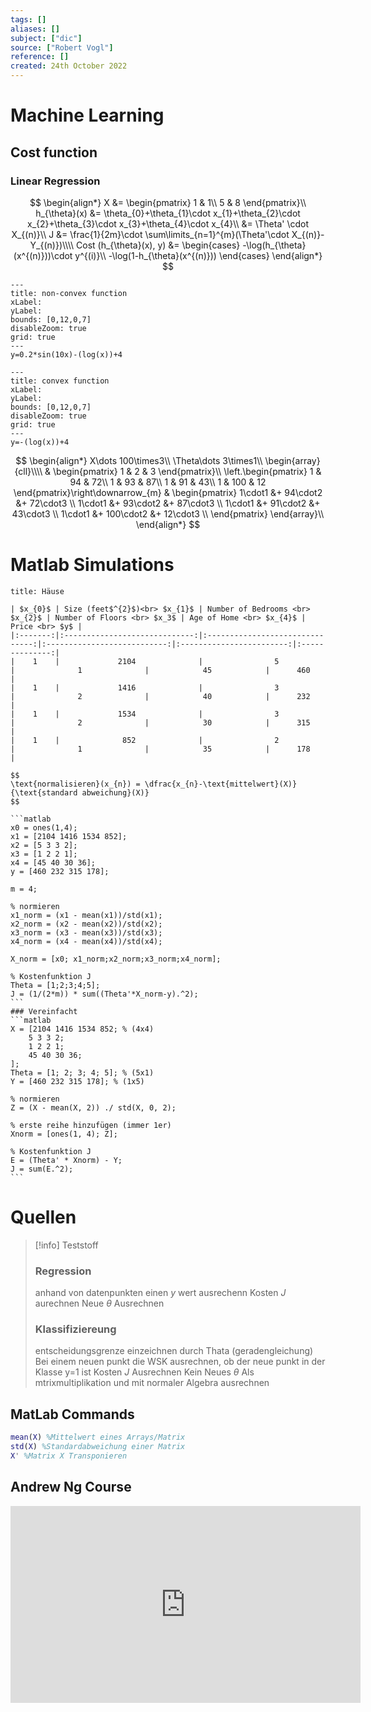```yaml
---
tags: []
aliases: []
subject: ["dic"]
source: ["Robert Vogl"]
reference: []
created: 24th October 2022
---
```


# Machine Learning
## Cost function
### Linear Regression
$$
\begin{align*}
X &= 
\begin{pmatrix}
1 & 1\\
5 & 8
\end{pmatrix}\\
h_{\theta}(x) &= \theta_{0}+\theta_{1}\cdot x_{1}+\theta_{2}\cdot x_{2}+\theta_{3}\cdot x_{3}+\theta_{4}\cdot x_{4}\\
&= \Theta' \cdot X_{(n)}\\
J &= \frac{1}{2m}\cdot \sum\limits_{n=1}^{m}(\Theta'\cdot X_{(n)}-Y_{(n)})\\\\
Cost (h_{\theta}(x), y) &=
\begin{cases}
-\log(h_{\theta}(x^{(n)}))\cdot y^{(i)}\\
-\log(1-h_{\theta}(x^{(n)}))
\end{cases}
\end{align*}
$$



```functionplot
---
title: non-convex function
xLabel: 
yLabel: 
bounds: [0,12,0,7]
disableZoom: true
grid: true
---
y=0.2*sin(10x)-(log(x))+4
```


```functionplot
---
title: convex function
xLabel: 
yLabel: 
bounds: [0,12,0,7]
disableZoom: true
grid: true
---
y=-(log(x))+4
```

$$
\begin{align*}
	X\dots 100\times3\\
	\Theta\dots 3\times1\\
\begin{array}{cll}\\\\
& \begin{pmatrix}
	1 & 2 & 3
\end{pmatrix}\\
\left.\begin{pmatrix}
	1 & 94 & 72\\
	1 & 93 & 87\\
	1 & 91 & 43\\
	1 & 100 & 12
\end{pmatrix}\right\downarrow_{m} &
\begin{pmatrix}
	1\cdot1 &+ 94\cdot2 &+ 72\cdot3 \\
	1\cdot1 &+ 93\cdot2 &+ 87\cdot3 \\
	1\cdot1 &+ 91\cdot2 &+ 43\cdot3 \\
	1\cdot1 &+ 100\cdot2 &+ 12\cdot3 \\
\end{pmatrix}
\end{array}\\
\end{align*}
$$


# Matlab Simulations
````ad-example
title: Häuse

| $x_{0}$ | Size (feet$^{2}$)<br> $x_{1}$ | Number of Bedrooms <br> $x_{2}$ | Number of Floors <br> $x_3$ | Age of Home <br> $x_{4}$ | Price <br> $y$ |
|:-------:|:-----------------------------:|:-------------------------------:|:---------------------------:|:------------------------:|:--------------:|
|    1    |             2104              |                5                |              1              |            45            |      460       |
|    1    |             1416              |                3                |              2              |            40            |      232       |
|    1    |             1534              |                3                |              2              |            30            |      315       |
|    1    |              852              |                2                |              1              |            35            |      178       |

$$
\text{normalisieren}(x_{n}) = \dfrac{x_{n}-\text{mittelwert}(X)}{\text{standard abweichung}(X)}
$$

```matlab
x0 = ones(1,4);
x1 = [2104 1416 1534 852];
x2 = [5 3 3 2];
x3 = [1 2 2 1];
x4 = [45 40 30 36];
y = [460 232 315 178];

m = 4;

% normieren
x1_norm = (x1 - mean(x1))/std(x1);
x2_norm = (x2 - mean(x2))/std(x2);
x3_norm = (x3 - mean(x3))/std(x3);
x4_norm = (x4 - mean(x4))/std(x4);

X_norm = [x0; x1_norm;x2_norm;x3_norm;x4_norm];

% Kostenfunktion J
Theta = [1;2;3;4;5];
J = (1/(2*m)) * sum((Theta'*X_norm-y).^2);
```
### Vereinfacht
```matlab
X = [2104 1416 1534 852; % (4x4)
	5 3 3 2;
	1 2 2 1;
	45 40 30 36;
];
Theta = [1; 2; 3; 4; 5]; % (5x1)
Y = [460 232 315 178]; % (1x5)

% normieren
Z = (X - mean(X, 2)) ./ std(X, 0, 2);

% erste reihe hinzufügen (immer 1er)
Xnorm = [ones(1, 4); Z];

% Kostenfunktion J
E = (Theta' * Xnorm) - Y;
J = sum(E.^2);
```
````

# Quellen

>[!info] Teststoff
> ### Regression
>anhand von datenpunkten einen $y$ wert ausrechenn
>Kosten $J$ aurechnen
>Neue $\theta$ Ausrechnen
>### Klassifiziereung
>entscheidungsgrenze einzeichnen durch Thata (geradengleichung)
>Bei einem neuen punkt die WSK ausrechnen, ob der neue punkt in der Klasse y=1 ist
>Kosten $J$ Ausrechnen
>Kein Neues $\theta$
>Als mtrixmultiplikation und mit normaler Algebra ausrechnen


## MatLab Commands

```matlab
mean(X) %Mittelwert eines Arrays/Matrix
std(X) %Standardabweichung einer Matrix
X' %Matrix X Transponieren
```

## Andrew Ng Course
<iframe width="560" height="315" src="https://www.youtube.com/embed/videoseries?list=PLLssT5z_DsK-h9vYZkQkYNWcItqhlRJLN" title="YouTube video player" frameborder="0" allow="accelerometer; autoplay; clipboard-write; encrypted-media; gyroscope; picture-in-picture" allowfullscreen></iframe>
